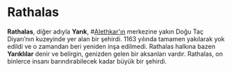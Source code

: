 # Rathalas

**Rathalas**, diğer adıyla **Yarık**, #[Alethkar'ın](locations/alethkar) merkezine yakın Doğu Taç Diyarı’nın kuzeyinde yer alan bir şehirdi. 1163 yılında tamamen yakılarak yok edildi ve o zamandan beri yeniden inşa edilmedi. Rathalas halkına bazen **Yarıklılar** denir ve belirgin, genizden gelen bir aksanları vardır. Rathalas, on binlerce insanı barındırabilecek kadar büyük bir şehirdi.
